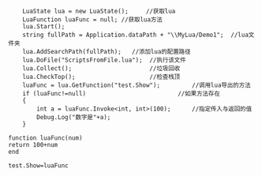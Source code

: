 		LuaState lua = new LuaState();     //获取lua
        LuaFunction luaFunc = null; //获取lua方法
        lua.Start();
        string fullPath = Application.dataPath + "\\MyLua/Demo1";  //lua文件夹
        lua.AddSearchPath(fullPath);   //添加lua的配置路径
        lua.DoFile("ScriptsFromFile.lua");  //执行该文件
        lua.Collect();                      //垃圾回收
        lua.CheckTop();                     //检查栈顶
        luaFunc = lua.GetFunction("test.Show");         //调用lua导出的方法
        if (luaFunc!=null)                          //如果方法存在
        {
            int a = luaFunc.Invoke<int, int>(100);      //指定传入与返回的值
            Debug.Log("数字是"+a);                     
        }

	function luaFunc(num)
	return 100+num
	end
	
	test.Show=luaFunc